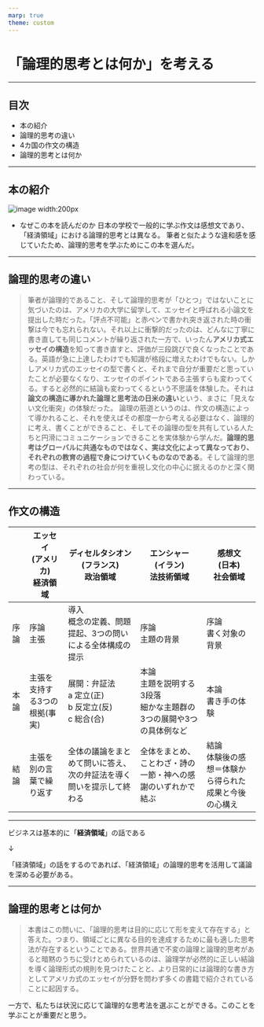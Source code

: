 ```yaml
---
marp: true
theme: custom
---
```


# 「論理的思考とは何か」を考える

---

## 目次
- 本の紹介
- 論理的思考の違い
- 4カ国の作文の構造
- 論理的思考とは何か

---

## 本の紹介
![image width:200px](https://hondana-image.s3.amazonaws.com/book/image/652403/b5729d20-ddc9-49a4-be41-3926e89fe1eb.jpg)

- なぜこの本を読んだのか
日本の学校で一般的に学ぶ作文は感想文であり、「経済領域」における論理的思考とは異なる。
筆者と似たような違和感を感じていたため、論理的思考を学ぶためにこの本を選んだ。

---

## 論理的思考の違い

> 筆者が論理的であること、そして論理的思考が「ひとつ」ではないことに気づいたのは、アメリカの大学に留学して、エッセイと呼ばれる小論文を提出した時だった。「評点不可能」と赤ペンで書かれ突き返された時の衝撃は今でも忘れられない。それ以上に衝撃的だったのは、どんなに丁寧に書き直しても同じコメントが繰り返された一方で、いったん**アメリカ式エッセイの構造**を知って書き直すと、評価が三段跳びで良くなったことである。英語が急に上達したわけでも知識が格段に増えたわけでもない。しかしアメリカ式のエッセイの型で書くと、それまで自分が重要だと思っていたことが必要なくなり、エッセイのポイントである主張すらも変わってくる。すると必然的に結論も変わってくるという不思議を体験した。それは**論文の構造に導かれた論理と思考法の日米の違い**という、まさに「見えない文化衝突」の体験だった。
論理の筋道というのは、作文の構造によって導かれること、それを使えばその都度一から考える必要はなく、論理的に考え、書くことができること、そしてその論理の型を共有している人たちと円滑にコミュニケーションできることを実体験から学んだ。**論理的思考はグローバルに共通なものではなく、実は文化によって異なっており、それぞれの教育の過程で身につけていくものなのである**。そして論理的思考の型は、それぞれの社会が何を重視し文化の中心に据えるのかと深く関わっている。

---

## 作文の構造

| | エッセイ<br>(アメリカ)<br>経済領域 | ディセルタシオン<br>(フランス)<br>政治領域 | エンシャー<br>(イラン)<br>法技術領域 | 感想文<br>(日本)<br>社会領域 |
|---|---|---|---|---|
| 序論 | 序論<br>主張 | 導入<br>概念の定義、問題提起、3つの問いによる全体構成の提示 | 序論<br>主題の背景 | 序論<br>書く対象の背景 |
| 本論 | 主張を支持する3つの根拠(事実) | 展開：弁証法<br>a 定立(正)<br>b 反定立(反)<br>c 総合(合) | 本論<br>主題を説明する3段落<br>細かな主題群の3つの展開や3つの具体例など | 本論<br>書き手の体験 |
| 結論 | 主張を別の言葉で繰り返す | 全体の議論をまとめて問いに答え、次の弁証法を導く問いを提示して終わる | 全体をまとめ、ことわざ・詩の一節・神への感謝のいずれかで結ぶ | 結論<br>体験後の感想＝体験から得られた成果と今後の心構え |

---

ビジネスは基本的に「**経済領域**」の話である

↓

「経済領域」の話をするのであれば、「経済領域」の論理的思考を活用して議論を深める必要がある。

---

## 論理的思考とは何か

> 本書はこの問いに、「論理的思考は目的に応じて形を変えて存在する」と答えた。つまり、領域ごとに異なる目的を達成するために最も適した思考法が存在するということである。世界共通で不変の論理と論理的思考があると暗黙のうちに受けとめられているのは、論理学が必然的に正しい結論を導く論理形式の規則を見つけたことと、より日常的には論理的な書き方としてアメリカ式のエッセイが分野を問わず多くの書籍で紹介されていることに起因する。

一方で、私たちは状況に応じて論理的な思考法を選ぶことができる。このことを学ぶことが重要だと思う。
